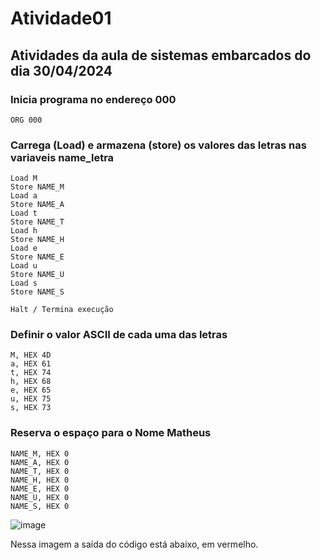 # Atividade01
## Atividades da aula de sistemas embarcados do dia 30/04/2024

### Inicia programa no endereço 000
```
ORG 000 
```

### Carrega (Load) e armazena (store) os valores das letras nas variaveis name_letra
```
Load M
Store NAME_M
Load a
Store NAME_A
Load t
Store NAME_T
Load h
Store NAME_H
Load e
Store NAME_E
Load u
Store NAME_U
Load s
Store NAME_S

Halt / Termina execução
```
### Definir o valor ASCII de cada uma das letras
```
M, HEX 4D
a, HEX 61
t, HEX 74
h, HEX 68
e, HEX 65
u, HEX 75
s, HEX 73
```

### Reserva o espaço para o Nome Matheus
```
NAME_M, HEX 0
NAME_A, HEX 0
NAME_T, HEX 0
NAME_H, HEX 0
NAME_E, HEX 0
NAME_U, HEX 0
NAME_S, HEX 0
```

![image](https://github.com/Matheus-Bertol/AssemblyAtividade01/assets/141282448/17833b3a-62a0-4320-8a34-32f2cfe3944c)

Nessa imagem a saída do código está abaixo, em vermelho.
